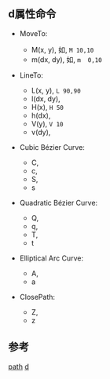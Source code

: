 





## d属性命令
- MoveTo: 
    - M(x, y), 如, `M 10,10`
    - m(dx, dy), 如, `m  0,10`

- LineTo: 
    - L(x, y), `L 90,90`
    - l(dx, dy), 
    - H(x), `H 50`
    - h(dx), 
    - V(y), `V 10`
    - v(dy),
- Cubic Bézier Curve: 
    - C, 
    - c, 
    - S, 
    - s
- Quadratic Bézier Curve: 
    - Q, 
    - q, 
    - T, 
    - t
- Elliptical Arc Curve: 
    - A, 
    - a
- ClosePath: 
    - Z, 
    - z





## 参考
[path](https://developer.mozilla.org/en-US/docs/Web/SVG/Element/path)
[d](https://developer.mozilla.org/en-US/docs/Web/SVG/Attribute/d)

